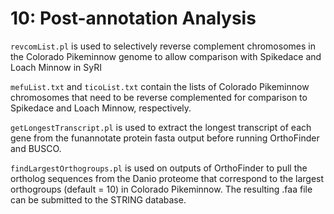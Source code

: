 # 10: Post-annotation Analysis

`revcomList.pl` is used to selectively reverse complement chromosomes in the Colorado Pikeminnow genome to allow comparison with Spikedace and Loach Minnow in SyRI

`mefuList.txt` and `ticoList.txt` contain the lists of Colorado Pikeminnow chromosomes that need to be reverse complemented for comparison to Spikedace and Loach Minnow, respectively.

`getLongestTranscript.pl` is used to extract the longest transcript of each gene from the funannotate protein fasta output before running OrthoFinder and BUSCO.

`findLargestOrthogroups.pl` is used on outputs of OrthoFinder to pull the ortholog sequences from the Danio proteome that correspond to the largest orthogroups (default = 10) in Colorado Pikeminnow. The resulting .faa file can be submitted to the STRING database.
